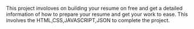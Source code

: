 This project involoves on building your resume on free and get a detailed information of how to prepare your resume and get your work to ease.
This  involves the HTML,CSS,JAVASCRIPT,JSON to complete the project.
